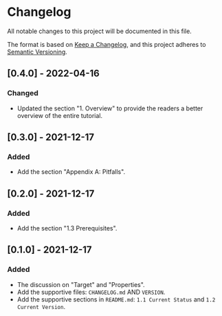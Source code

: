 # Changelog

All notable changes to this project will be documented in this file.

The format is based on [Keep a Changelog](https://keepachangelog.com/en/1.0.0/), and this project adheres to [Semantic Versioning](https://semver.org/spec/v2.0.0.html).

## [0.4.0] - 2022-04-16
### Changed
- Updated the section "1. Overview" to provide the readers a better overview of the entire tutorial.

## [0.3.0] - 2021-12-17
### Added
- Add the section "Appendix A: Pitfalls".

## [0.2.0] - 2021-12-17
### Added
- Add the section "1.3 Prerequisites".

## [0.1.0] - 2021-12-17
### Added
- The discussion on "Target" and "Properties".
- Add the supportive files: `CHANGELOG.md` AND `VERSION`.
- Add the supportive sections in `README.md`: `1.1 Current Status` and `1.2 Current Version`.
